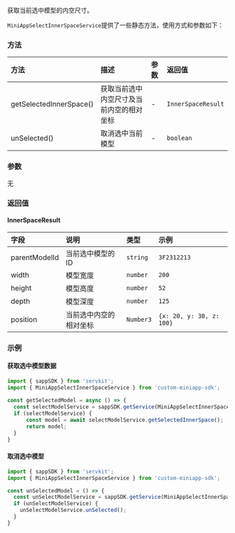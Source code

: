 获取当前选中模型的内空尺寸。

`MiniAppSelectInnerSpaceService`提供了一些静态方法，使用方式和参数如下：

### 方法


| 方法 | 描述 | 参数 | 返回值 |
| :-----| :---- | :---- | :---- |
| getSelectedInnerSpace() | 获取当前选中内空尺寸及当前内空的相对坐标 | - | `InnerSpaceResult` |
| unSelected() | 取消选中当前模型 | - | `boolean` |

### 参数

无

### 返回值

#### InnerSpaceResult

| 字段 | 说明 | 类型 | 示例 |
| :-----| :---- | :---- | :----|
| parentModelId | 当前选中模型的ID | `string` | `3F2312213` |
| width | 模型宽度 | `number` | `200` |
| height | 模型高度 | `number` | `52` |
| depth | 模型深度 | `number` | `125` |
| position | 当前选中内空的相对坐标 | `Number3` | `{x: 20, y: 30, z: 100} `|

### 示例

#### 获取选中模型数据

``` js
import { sappSDK } from 'servkit';
import { MiniAppSelectInnerSpaceService } from 'custom-miniapp-sdk';
 
const getSelectedModel = async () => {
  const selectModelService = sappSDK.getService(MiniAppSelectInnerSpaceService);
  if (selectModelService) {
      const model = await selectModelService.getSelectedInnerSpace();
      return model;
  }
}
```

#### 取消选中模型
```js
import { sappSDK } from 'servkit';
import { MiniAppSelectInnerSpaceService } from 'custom-miniapp-sdk';

const unSelectedModel = () => {
  const unSelectModelService = sappSDK.getService(MiniAppSelectInnerSpaceService);
  if (unSelectModelService) {
    unSelectModelService.unSelected();
  }
}
```